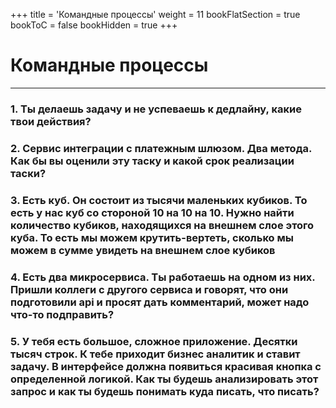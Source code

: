 +++
title = 'Командные процессы'
weight = 11
bookFlatSection = true
bookToC = false
bookHidden = true
+++

# Командные процессы

---
### 1. Ты делаешь задачу и не успеваешь к дедлайну, какие твои действия?
### 2. Сервис интеграции с платежным шлюзом. Два метода. Как бы вы оценили эту таску и какой срок реализации таски?
### 3. Есть куб. Он состоит из тысячи маленьких кубиков. То есть у нас куб со стороной 10 на 10 на 10. Нужно найти количество кубиков, находящихся на внешнем слое этого куба. То есть мы можем крутить-вертеть, сколько мы можем в сумме увидеть на внешнем слое кубиков
### 4. Есть два микросервиса. Ты работаешь на одном из них. Пришли коллеги с другого сервиса и говорят, что они подготовили api и просят дать комментарий, может надо что-то подправить?
### 5. У тебя есть большое, сложное приложение. Десятки тысяч строк. К тебе приходит бизнес аналитик и ставит задачу. В интерфейсе должна появиться красивая кнопка с определенной логикой. Как ты будешь анализировать этот запрос и как ты будешь понимать куда писать, что писать?